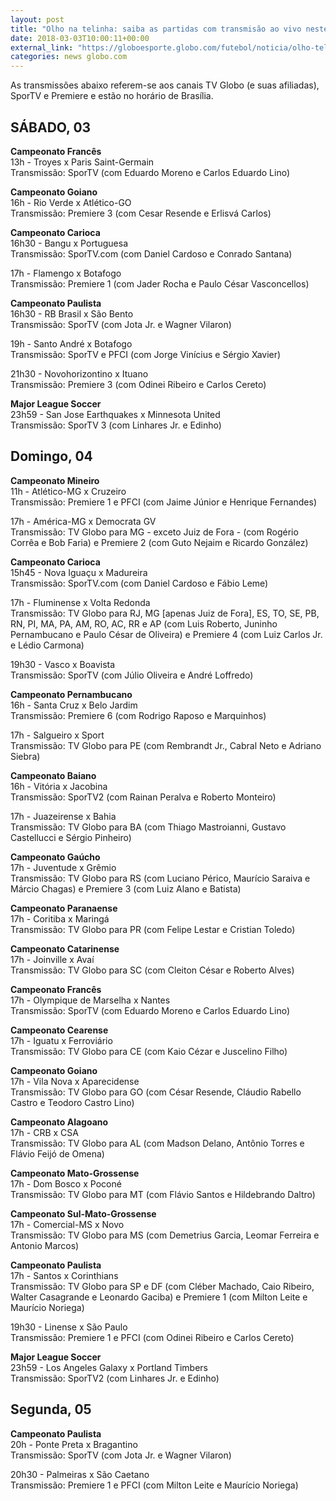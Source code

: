 ```yaml
---
layout: post
title: "Olho na telinha: saiba as partidas com transmisão ao vivo neste fim de semana"
date: 2018-03-03T10:00:11+00:00
external_link: "https://globoesporte.globo.com/futebol/noticia/olho-telinha-saiba-as-partidas-com-transmissao-ao-vivo-neste-fim-de-semana.ghtml"
categories: news globo.com
---
```

 
 
 

 
 
 
 

As transmissões abaixo referem-se aos canais TV Globo (e suas afiliadas), SporTV e Premiere e estão no horário de Brasília.

 
 
 

## SÁBADO, 03

 
 
 

**Campeonato Francês**  
13h - Troyes x Paris Saint-Germain  
Transmissão: SporTV (com Eduardo Moreno e Carlos Eduardo Lino)

 
 
 

**Campeonato Goiano**  
16h - Rio Verde x Atlético-GO  
Transmissão: Premiere 3 (com Cesar Resende e Erlisvá Carlos)

 
 
 

**Campeonato Carioca**  
16h30 - Bangu x Portuguesa  
Transmissão: SporTV.com (com Daniel Cardoso e Conrado Santana)

 
 
 

17h - Flamengo x Botafogo  
Transmissão: Premiere 1 (com Jader Rocha e Paulo César Vasconcellos)

 
 
 

**Campeonato Paulista**  
16h30 - RB Brasil x São Bento  
Transmissão: SporTV (com Jota Jr. e Wagner Vilaron)

 
 
 

19h - Santo André x Botafogo  
Transmissão: SporTV e PFCI (com Jorge Vinícius e Sérgio Xavier)

 
 
 

21h30 - Novohorizontino x Ituano  
Transmissão: Premiere 3 (com Odinei Ribeiro e Carlos Cereto)

 
 
 

**Major League Soccer**  
23h59 - San Jose Earthquakes x Minnesota United  
Transmissão: SporTV 3 (com Linhares Jr. e Edinho)

 
 
 

## Domingo, 04

 
 
 

**Campeonato Mineiro**  
11h - Atlético-MG x Cruzeiro  
Transmissão: Premiere 1 e PFCI (com Jaime Júnior e Henrique Fernandes)

 
 
 

17h - América-MG x Democrata GV  
Transmissão: TV Globo para MG - exceto Juiz de Fora - (com Rogério Corrêa e Bob Faria) e Premiere 2 (com Guto Nejaim e Ricardo González)

 
 
 

**Campeonato Carioca**  
15h45 - Nova Iguaçu x Madureira  
Transmissão: SporTV.com (com Daniel Cardoso e Fábio Leme)

 
 
 

17h - Fluminense x Volta Redonda  
Transmissão: TV Globo para RJ, MG [apenas Juiz de Fora], ES, TO, SE, PB, RN, PI, MA, PA, AM, RO, AC, RR e AP (com Luis Roberto, Juninho Pernambucano e Paulo César de Oliveira) e Premiere 4 (com Luiz Carlos Jr. e Lédio Carmona)

 
 
 

19h30 - Vasco x Boavista  
Transmissão: SporTV (com Júlio Oliveira e André Loffredo)

 
 
 

**Campeonato Pernambucano**  
16h - Santa Cruz x Belo Jardim  
Transmissão: Premiere 6 (com Rodrigo Raposo e Marquinhos)

 
 
 

17h - Salgueiro x Sport  
Transmissão: TV Globo para PE (com Rembrandt Jr., Cabral Neto e Adriano Siebra)

 
 
 

**Campeonato Baiano**  
16h - Vitória x Jacobina  
Transmissão: SporTV2 (com Rainan Peralva e Roberto Monteiro)

 
 
 

 
 
 

17h - Juazeirense x Bahia  
Transmissão: TV Globo para BA (com Thiago Mastroianni, Gustavo Castellucci e Sérgio Pinheiro)

 
 
 

**Campeonato Gaúcho**  
17h - Juventude x Grêmio  
Transmissão: TV Globo para RS (com Luciano Périco, Maurício Saraiva e Márcio Chagas) e Premiere 3 (com Luiz Alano e Batista)

 
 
 

**Campeonato Paranaense**  
17h - Coritiba x Maringá  
Transmissão: TV Globo para PR (com Felipe Lestar e Cristian Toledo)

 
 
 

**Campeonato Catarinense**  
17h - Joinville x Avaí  
Transmissão: TV Globo para SC (com Cleiton César e Roberto Alves)

 
 
 

**Campeonato Francês**  
17h - Olympique de Marselha x Nantes  
Transmissão: SporTV (com Eduardo Moreno e Carlos Eduardo Lino)

 
 
 

**Campeonato Cearense**  
17h - Iguatu x Ferroviário  
Transmissão: TV Globo para CE (com Kaio Cézar e Juscelino Filho)

 
 
 

**Campeonato Goiano**  
17h - Vila Nova x Aparecidense  
 Transmissão: TV Globo para GO (com César Resende, Cláudio Rabello Castro e Teodoro Castro Lino)

 
 
 

**Campeonato Alagoano**  
17h - CRB x CSA  
Transmissão: TV Globo para AL (com Madson Delano, Antônio Torres e Flávio Feijó de Omena)

 
 
 

**Campeonato Mato-Grossense**  
17h - Dom Bosco x Poconé  
Transmissão: TV Globo para MT (com Flávio Santos e Hildebrando Daltro)

 
 
 

**Campeonato Sul-Mato-Grossense**  
17h - Comercial-MS x Novo  
Transmissão: TV Globo para MS (com Demetrius Garcia, Leomar Ferreira e Antonio Marcos)

 
 
 

**Campeonato Paulista**  
17h - Santos x Corinthians  
Transmissão: TV Globo para SP e DF (com Cléber Machado, Caio Ribeiro, Walter Casagrande e Leonardo Gaciba) e Premiere 1 (com Milton Leite e Maurício Noriega)

 
 
 

19h30 - Linense x São Paulo  
Transmissão: Premiere 1 e PFCI (com Odinei Ribeiro e Carlos Cereto)

 
 
 

**Major League Soccer**  
23h59 - Los Angeles Galaxy x Portland Timbers  
Transmissão: SporTV2 (com Linhares Jr. e Edinho)

 
 
 

## Segunda, 05

 
 
 

**Campeonato Paulista**  
20h - Ponte Preta x Bragantino  
Transmissão: SporTV (com Jota Jr. e Wagner Vilaron)

 
 
 
 

20h30 - Palmeiras x São Caetano  
Transmissão: Premiere 1 e PFCI (com Milton Leite e Maurício Noriega)

 
 
 
 

 
 
